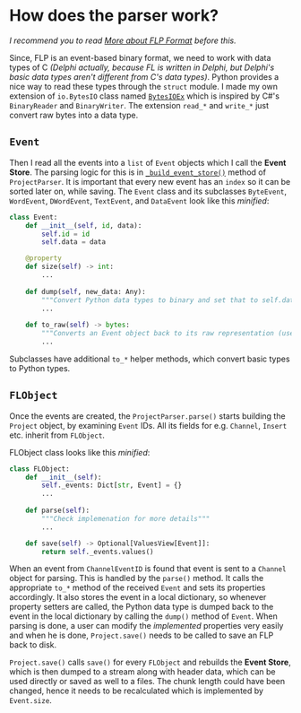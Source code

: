 # How does the parser work?

*I recommend you to read [More about FLP Format](doc/flp-format.md) before this.*

Since, FLP is an event-based binary format, we need to work with data types of C *(Delphi actually, because FL is written in Delphi, but Delphi's basic data types aren't different from C's data types)*. Python provides a nice way to read these types through the `struct` module. I made my own extension of `io.BytesIO` class named [`BytesIOEx`](../pyflp/bytesioex.py) which is inspired by C#'s `BinaryReader` and `BinaryWriter`. The extension `read_*` and `write_*` just convert raw bytes into a data type.

## `Event`

Then I read all the events into a `list` of `Event` objects which I call the **Event Store**. The parsing logic for this is in [`_build_event_store()`](../pyflp/parser.py#L78) method of `ProjectParser`. It is important that every new event has an `index` so it can be sorted later on, while saving. The `Event` class and its subclasses `ByteEvent`, `WordEvent`, `DWordEvent`, `TextEvent`, and `DataEvent` look like this *minified*:

```Python
class Event:
    def __init__(self, id, data):
        self.id = id
        self.data = data

    @property
    def size(self) -> int:
        ...
    
    def dump(self, new_data: Any):
        """Convert Python data types to binary and set that to self.data"""
        ...
    
    def to_raw(self) -> bytes:
        """Converts an Event object back to its raw representation (used while saving)"""
        ...
```

Subclasses have additional `to_*` helper methods, which convert basic types to Python types.

## `FLObject`
Once the events are created, the `ProjectParser.parse()` starts building the `Project` object, by examining `Event` IDs. All its fields for e.g. `Channel`, `Insert` etc. inherit from `FLObject`.

FLObject class looks like this *minified*:
```Python
class FLObject:
    def __init__(self):
        self._events: Dict[str, Event] = {}
        ...
    
    def parse(self):
        """Check implemenation for more details"""
        ...

    def save(self) -> Optional[ValuesView[Event]]:
        return self._events.values()
```

When an event from `ChannelEventID` is found that event is sent to  a `Channel` object for parsing. This is handled by the `parse()` method. It calls the appropriate `to_*` method of the received `Event` and sets its properties accordingly. It also stores the event in a local dictionary, so whenever property setters are called, the Python data type is dumped back to the event in the local dictionary by calling the `dump()` method of `Event`. When parsing is done, a user can modify the *implemented* properties very easily and when he is done, `Project.save()` needs to be called to save an FLP back to disk.

`Project.save()` calls `save()` for every `FLObject` and rebuilds the **Event Store**, which is then dumped to a stream along with header data, which can be used directly or saved as well to a files. The chunk length could have been changed, hence it needs to be recalculated which is implemented by `Event.size`.